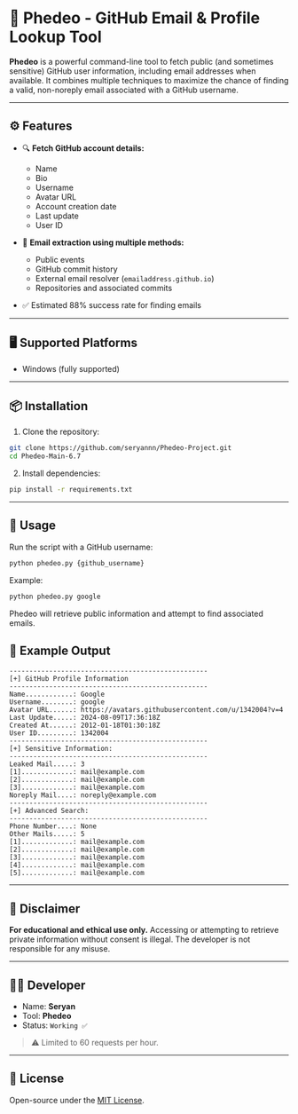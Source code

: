 
# 🪼 Phedeo - GitHub Email & Profile Lookup Tool

**Phedeo** is a powerful command-line tool to fetch public (and sometimes sensitive) GitHub user information, including email addresses when available. It combines multiple techniques to maximize the chance of finding a valid, non-noreply email associated with a GitHub username.

---

## ⚙️ Features

- 🔍 **Fetch GitHub account details:**
  - Name
  - Bio
  - Username
  - Avatar URL
  - Account creation date
  - Last update
  - User ID

- 📧 **Email extraction using multiple methods:**
  - Public events
  - GitHub commit history
  - External email resolver (`emailaddress.github.io`)
  - Repositories and associated commits

- ✅ Estimated 88% success rate for finding emails

---

## 🖥️ Supported Platforms

- Windows (fully supported)

---

## 📦 Installation

1. Clone the repository:

```bash
git clone https://github.com/seryannn/Phedeo-Project.git
cd Phedeo-Main-6.7
````

2. Install dependencies:

```bash
pip install -r requirements.txt
```

---

## 🧠 Usage

Run the script with a GitHub username:

```bash
python phedeo.py {github_username}
```

Example:

```bash
python phedeo.py google
```

Phedeo will retrieve public information and attempt to find associated emails.


## 📜 Example Output

```text
--------------------------------------------------
[+] GitHub Profile Information
--------------------------------------------------
Name............: Google
Username........: google
Avatar URL......: https://avatars.githubusercontent.com/u/1342004?v=4
Last Update.....: 2024-08-09T17:36:18Z
Created At......: 2012-01-18T01:30:18Z
User ID.........: 1342004
--------------------------------------------------
[+] Sensitive Information:
--------------------------------------------------
Leaked Mail.....: 3
[1].............: mail@example.com
[2].............: mail@example.com
[3].............: mail@example.com
Noreply Mail....: noreply@example.com
--------------------------------------------------
[+] Advanced Search:
--------------------------------------------------
Phone Number....: None
Other Mails.....: 5
[1].............: mail@example.com
[2].............: mail@example.com
[3].............: mail@example.com
[4].............: mail@example.com
[5].............: mail@example.com
```

---

## 🛑 Disclaimer

**For educational and ethical use only.**
Accessing or attempting to retrieve private information without consent is illegal. The developer is not responsible for any misuse.

---

## 👨‍💻 Developer

* Name: **Seryan**
* Tool: **Phedeo**
* Status: `Working ✅`

> ⚠️ Limited to 60 requests per hour.

---

## 📌 License

Open-source under the [MIT License](LICENSE).


